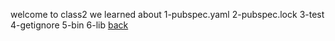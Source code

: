 welcome to class2
we learned about 
1-pubspec.yaml
2-pubspec.lock
3-test
4-getignore
5-bin
6-lib
[back](../README.md)